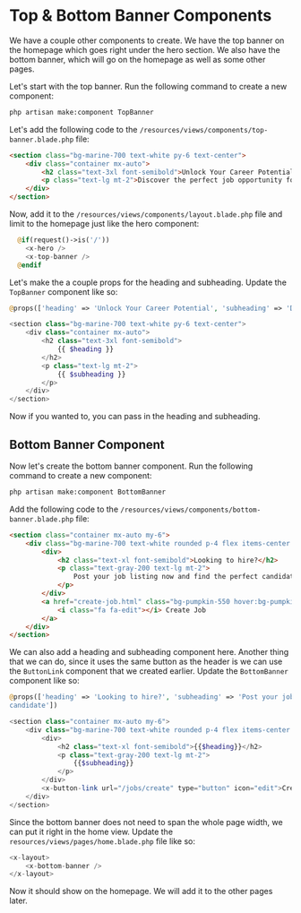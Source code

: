 # Top & Bottom Banner Components

We have a couple other components to create. We have the top banner on the homepage which goes right under the hero section. We also have the bottom banner, which will go on the homepage as well as some other pages.

Let's start with the top banner. Run the following command to create a new component:

```bash
php artisan make:component TopBanner
```

Let's add the following code to the `/resources/views/components/top-banner.blade.php` file:

```html
<section class="bg-marine-700 text-white py-6 text-center">
	<div class="container mx-auto">
		<h2 class="text-3xl font-semibold">Unlock Your Career Potential</h2>
		<p class="text-lg mt-2">Discover the perfect job opportunity for you.</p>
	</div>
</section>
```

Now, add it to the `/resources/views/components/layout.blade.php` file and limit to the homepage just like the hero component:

```php
  @if(request()->is('/'))
    <x-hero />
    <x-top-banner />
  @endif
```

Let's make the a couple props for the heading and subheading. Update the `TopBanner` component like so:

```php
@props(['heading' => 'Unlock Your Career Potential', 'subheading' => 'Discover the perfect job opportunity for you'])

<section class="bg-marine-700 text-white py-6 text-center">
    <div class="container mx-auto">
        <h2 class="text-3xl font-semibold">
            {{ $heading }}
        </h2>
        <p class="text-lg mt-2">
            {{ $subheading }}
        </p>
    </div>
</section>
```

Now if you wanted to, you can pass in the heading and subheading.

## Bottom Banner Component

Now let's create the bottom banner component. Run the following command to create a new component:

```bash
php artisan make:component BottomBanner
```

Add the following code to the `/resources/views/components/bottom-banner.blade.php` file:

```html
<section class="container mx-auto my-6">
	<div class="bg-marine-700 text-white rounded p-4 flex items-center justify-between">
		<div>
			<h2 class="text-xl font-semibold">Looking to hire?</h2>
			<p class="text-gray-200 text-lg mt-2">
				Post your job listing now and find the perfect candidate.
			</p>
		</div>
		<a href="create-job.html" class="bg-pumpkin-550 hover:bg-pumpkin-600 text-black px-4 py-2 rounded hover:shadow-md transition duration-300">
			<i class="fa fa-edit"></i> Create Job
		</a>
	</div>
</section>
```

We can also add a heading and subheading component here. Another thing that we can do, since it uses the same button as the header is we can use the `ButtonLink` component that we created earlier. Update the `BottomBanner` component like so:

```php
@props(['heading' => 'Looking to hire?', 'subheading' => 'Post your job listing now and find the perfect
candidate'])

<section class="container mx-auto my-6">
    <div class="bg-marine-700 text-white rounded p-4 flex items-center justify-between">
        <div>
            <h2 class="text-xl font-semibold">{{$heading}}</h2>
            <p class="text-gray-200 text-lg mt-2">
                {{$subheading}}
            </p>
        </div>
        <x-button-link url="/jobs/create" type="button" icon="edit">Create Job</x-button-link>
    </div>
</section>
```

Since the bottom banner does not need to span the whole page width, we can put it right in the home view. Update the `resources/views/pages/home.blade.php` file like so:

```php
<x-layout>
    <x-bottom-banner />
</x-layout>
```

Now it should show on the homepage. We will add it to the other pages later.
